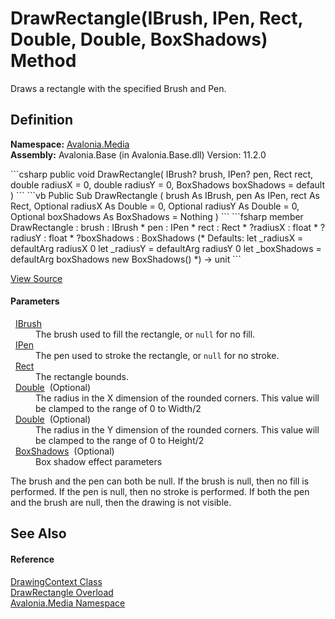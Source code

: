 # DrawRectangle(IBrush, IPen, Rect, Double, Double, BoxShadows) Method


Draws a rectangle with the specified Brush and Pen.



## Definition
**Namespace:** <a href="N_Avalonia_Media">Avalonia.Media</a>  
**Assembly:** Avalonia.Base (in Avalonia.Base.dll) Version: 11.2.0

<Tabs groupId="api-code-preview">
<TabItem value="csharp" label="C#">
```csharp
public void DrawRectangle(
	IBrush? brush,
	IPen? pen,
	Rect rect,
	double radiusX = 0,
	double radiusY = 0,
	BoxShadows boxShadows = default
)
```
</TabItem>
<TabItem value="vb" label="VB">
```vb
Public Sub DrawRectangle ( 
	brush As IBrush,
	pen As IPen,
	rect As Rect,
	Optional radiusX As Double = 0,
	Optional radiusY As Double = 0,
	Optional boxShadows As BoxShadows = Nothing
)
```
</TabItem>
<TabItem value="fsharp" label="F#">
```fsharp
member DrawRectangle : 
        brush : IBrush * 
        pen : IPen * 
        rect : Rect * 
        ?radiusX : float * 
        ?radiusY : float * 
        ?boxShadows : BoxShadows 
(* Defaults:
        let _radiusX = defaultArg radiusX 0
        let _radiusY = defaultArg radiusY 0
        let _boxShadows = defaultArg boxShadows new BoxShadows()
*)
-> unit 
```
</TabItem>
</Tabs>



<a href="https://github.com/AvaloniaUI/Avalonia/tree/master/src/Avalonia.Base/Media/DrawingContext.cs#L132" title="View the source code">View Source</a>



#### Parameters
<dl><dt>  <a href="T_Avalonia_Media_IBrush">IBrush</a></dt><dd>The brush used to fill the rectangle, or <code>null</code> for no fill.</dd><dt>  <a href="T_Avalonia_Media_IPen">IPen</a></dt><dd>The pen used to stroke the rectangle, or <code>null</code> for no stroke.</dd><dt>  <a href="T_Avalonia_Rect">Rect</a></dt><dd>The rectangle bounds.</dd><dt>  <a href="https://learn.microsoft.com/dotnet/api/system.double" target="_blank" rel="noopener noreferrer">Double</a>  (Optional)</dt><dd>The radius in the X dimension of the rounded corners. This value will be clamped to the range of 0 to Width/2</dd><dt>  <a href="https://learn.microsoft.com/dotnet/api/system.double" target="_blank" rel="noopener noreferrer">Double</a>  (Optional)</dt><dd>The radius in the Y dimension of the rounded corners. This value will be clamped to the range of 0 to Height/2</dd><dt>  <a href="T_Avalonia_Media_BoxShadows">BoxShadows</a>  (Optional)</dt><dd>Box shadow effect parameters</dd></dl>The brush and the pen can both be null. If the brush is null, then no fill is performed. If the pen is null, then no stroke is performed. If both the pen and the brush are null, then the drawing is not visible.

## See Also


#### Reference
<a href="T_Avalonia_Media_DrawingContext">DrawingContext Class</a>  
<a href="Overload_Avalonia_Media_DrawingContext_DrawRectangle">DrawRectangle Overload</a>  
<a href="N_Avalonia_Media">Avalonia.Media Namespace</a>  

